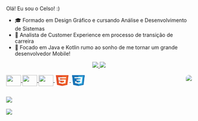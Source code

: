 Olá! Eu sou o Celso! :) 

- 🎓 Formado em Design Gráfico e cursando Análise e Desenvolvimento de Sistemas
- 🔭 Analista de Customer Experience em processo de transição de carreira 
- 🌱 Focado em Java e Kotlin rumo ao sonho de me tornar um grande desenvolvedor Mobile! 


<div align="center">
  <a href="https://github.com/celsodantasdev">
  <img height="180em" src="https://github-readme-stats.vercel.app/api?username=celsodantasdev&show_icons=true&theme=nord&include_all_commits=true&count_private=true"/>
  <img height="180em" src="https://github-readme-stats.vercel.app/api/top-langs/?username=celsodantasdev&layout=compact&langs_count=7&theme=nord "/>
</div>

<div style="display: inline_block"><br>
  <img align="center" height="30" width="40" src="https://cdn.jsdelivr.net/gh/devicons/devicon/icons/android/android-original.svg" />
  <img align="center" height="30" width="40" src="https://cdn.jsdelivr.net/gh/devicons/devicon/icons/kotlin/kotlin-original.svg" />
  <img align="center" height="30" width="40" src="https://cdn.jsdelivr.net/gh/devicons/devicon/icons/java/java-original.svg" />
  <img align="center" height="30" width="40" src="https://raw.githubusercontent.com/devicons/devicon/master/icons/html5/html5-original.svg">
  <img align="center" height="30" width="40" src="https://raw.githubusercontent.com/devicons/devicon/master/icons/css3/css3-original.svg">

  <img align="right" height="150" style="border-radius:50px;" src="https://scontent.fcgh37-1.fna.fbcdn.net/v/t1.6435-9/251378837_4372693212843567_2428439224476552363_n.jpg?_nc_cat=100&ccb=1-5&_nc_sid=730e14&_nc_ohc=0N4CUS3vbUEAX-Gc-6k&_nc_ht=scontent.fcgh37-1.fna&oh=36bab61bded3db4abfdd50c11ca03742&oe=61A5DF43">
</div>

 ##
 
<div> 

  <a href="https://www.instagram.com/linque94/" target="_blank"><img src="https://img.shields.io/badge/-Instagram-%23E4405F?style=for-the-badge&logo=instagram&logoColor=white" target="_blank"></a>

  <a href="https://www.linkedin.com/in/celso-dantas/" target="_blank"><img src="https://img.shields.io/badge/-LinkedIn-%230077B5?style=for-the-badge&logo=linkedin&logoColor=white" target="_blank"></a> 

 
</div>
